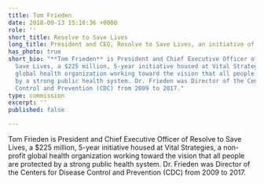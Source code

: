 ```yaml
---
title: Tom Frieden
date: 2018-09-13 15:16:36 +0000
role: ''
short_title: Resolve to Save Lives
long_title: President and CEO, Resolve to Save Lives, an initiative of Vital Strategies
has_photo: true
short_bio: "**Tom Frieden** is President and Chief Executive Officer of Resolve to
  Save Lives, a $225 million, 5-year initiative housed at Vital Strategies, a non-profit
  global health organization working toward the vision that all people are protected
  by a strong public health system. Dr. Frieden was Director of the Centers for Disease
  Control and Prevention (CDC) from 2009 to 2017."
type: commission
excerpt: ''
published: false

---
```

Tom Frieden is President and Chief Executive Officer of Resolve to Save Lives, a $225 million, 5-year initiative housed at Vital Strategies, a non-profit global health organization working toward the vision that all people are protected by a strong public health system. Dr. Frieden was Director of the Centers for Disease Control and Prevention (CDC) from 2009 to 2017.